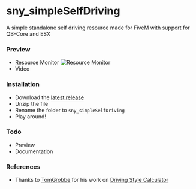 # sny_simpleSelfDriving
 A simple standalone self driving resource made for FiveM with support for QB-Core and ESX
 
### Preview
- Resource Monitor
![Resource Monitor](https://i.imgur.com/fOUVzSt.png)
- Video

### Installation
- Download the [latest release](https://github.com/sandy6078/sny_simpleSelfDriving/releases)
- Unzip the file
- Rename the folder to `sny_simpleSelfDriving`
- Play around!

### Todo
- Preview
- Documentation

### References
- Thanks to [TomGrobbe](https://github.com/TomGrobbe) for his work on [Driving Style Calculator](https://vespura.com/fivem/drivingstyle/)
